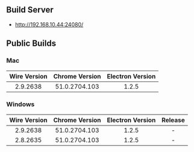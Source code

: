 ## Build Server

- http://192.168.10.44:24080/

## Public Builds

### Mac

Wire Version | Chrome Version | Electron Version
:---:|:---:|:---:
2.9.2638 | 51.0.2704.103 | 1.2.5 

### Windows

Wire Version | Chrome Version | Electron Version | Release
:---:|:---:|:---:|:---:
2.9.2638 | 51.0.2704.103 | 1.2.5 | -
2.8.2635 | 51.0.2704.103 | 1.2.5 | -